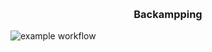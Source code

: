<a name="readme-top"></a>


<br />
<div align="center">
  <h3 align="center">Backampping</h3>
</div>

![example workflow](https://github.com/noxels/backmapping/actions/workflows/tests.yml/badge.svg)
